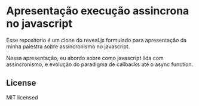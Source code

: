 # Apresentação execução assincrona no javascript

Esse repositorio é um clone do <a url=”https://github.com/hakimel/reveal.js”>reveal.js</a> formulado para apresentação da minha palestra sobre assincronismo no javascript.

Nessa apresentação, eu abordo sobre como javascript lida com assincronismo, e evolução do paradigma de callbacks até o async function.

## License

MIT licensed
